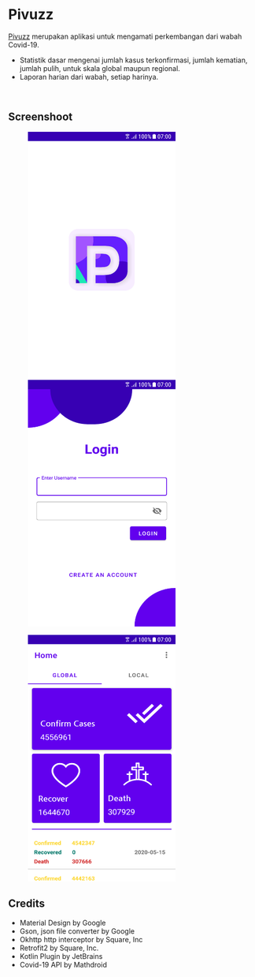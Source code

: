# Pivuzz
<a href="https://drive.google.com/open?id=1luaUHBPMKKmm3tKCM9t5tKGXU88fVPIe">Pivuzz</a> merupakan aplikasi untuk mengamati perkembangan dari wabah Covid-19.
<ul>
  <li> Statistik dasar mengenai jumlah kasus terkonfirmasi, jumlah kematian, jumlah pulih, untuk skala global maupun regional.</li>
  <li> Laporan harian dari wabah, setiap harinya.</li>
</ul>
<br>
 <h2>Screenshoot</h2>
<p float="left">
 <img src="https://github.com/syehan269/Pivuzz/blob/master/SS/Screenshot_20200516-174449.png"height="500" width="300" hspace="40">
 <img src="https://github.com/syehan269/Pivuzz/blob/master/SS/Screenshot_20200516-174148.png"height="500" width="300" hspace="40" >    
</p>
<img src="https://github.com/syehan269/Pivuzz/blob/master/SS/Screenshot_20200516-173836.png"height="500" width="300" hspace="40">
<h2>Credits</h2>
 <ul>
  <li>Material Design by Google</li>
  <li>Gson, json file converter by Google</li>
  <li>Okhttp http interceptor by Square, Inc</li>
  <li>Retrofit2 by Square, Inc.</li>
  <li>Kotlin Plugin by JetBrains</li>
  <li>Covid-19 API by Mathdroid</li>
</ul>
